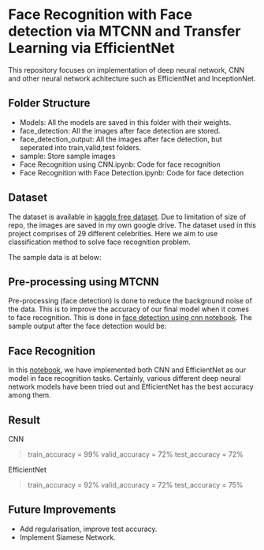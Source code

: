 # Face Recognition with Face detection via MTCNN and Transfer Learning via EfficientNet

This repository focuses on implementation of deep neural network, CNN and other neural network achitecture such as EfficientNet and InceptionNet.

## Folder Structure
- Models: All the models are saved in this folder with their weights.
- face_detection: All the images after face detection are stored.
- face_detection_output: All the images after face detection, but seperated into train,valid,test folders.
- sample: Store sample images
- Face Recognition using CNN.ipynb: Code for face recognition
- Face Recognition with Face Detection.ipynb: Code for face detection


## Dataset

The dataset is available in [kaggle free dataset](https://www.kaggle.com/datasets/vishesh1412/celebrity-face-image-dataset). Due to limitation of size of repo, the images are saved in my own google drive. The dataset used in this project comprises of 29 different celebrities. Here we aim to use classification method to solve face recognition problem.

The sample data is at below:

## Pre-processing using MTCNN

Pre-processing (face detection) is done to reduce the background noise of the data. This is to improve the accuracy of our final model when it comes to face recognition.
This is done in [face detection using cnn notebook](https://github.com/Wayne1202/transfer-learning-face-recognition/blob/main/Face%20Recognition%20with%20Face%20Detection.ipynb). 
The sample output after the face detection would be:


## Face Recognition

In this [notebook](https://github.com/Wayne1202/transfer-learning-face-recognition/blob/main/Face%20Recognition%20using%20CNN.ipynb), we have implemented both CNN and EfficientNet as our model in face recognition tasks. Certainly, various different deep neural network models have been tried out and EfficientNet has the best accuracy among them.

## Result

CNN
> train_accuracy = 99%
> valid_accuracy = 72%
> test_accuracy = 72%

EfficientNet
> train_accuracy = 92%
> valid_accuracy = 72%
> test_accuracy = 75%

## Future Improvements
- Add regularisation, improve test accuracy.
- Implement Siamese Network.



